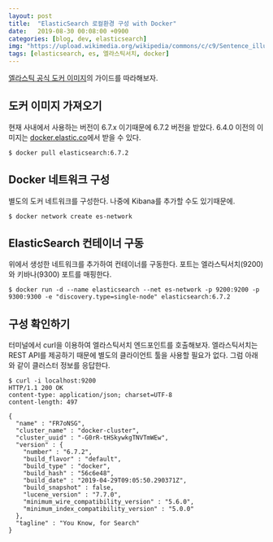 ```yaml
---
layout: post
title:  "ElasticSearch 로컬환경 구성 with Docker"
date:   2019-08-30 00:08:00 +0900
categories: [blog, dev, elasticsearch]
img: "https://upload.wikimedia.org/wikipedia/commons/c/c9/Sentence_illustration_.jpg"
tags: [elasticsearch, es, 엘라스틱서치, docker]
---
```


[엘라스틱 공식 도커 이미지](https://hub.docker.com/_/elasticsearch)의 가이드를 따라해보자.

## 도커 이미지 가져오기

현재 사내에서 사용하는 버전이 6.7.x 이기때문에 6.7.2 버전을 받았다.
6.4.0 이전의 이미지는 [docker.elastic.co](docker.elastic.co)에서 받을 수 있다.

```console
$ docker pull elasticsearch:6.7.2
```

## Docker 네트워크 구성

별도의 도커 네트워크를 구성한다. 나중에 Kibana를 추가할 수도 있기때문에.

```console
$ docker network create es-network
```

## ElasticSearch 컨테이너 구동

위에서 생성한 네트워크를 추가하여 컨테이너를 구동한다. 포트는 엘라스틱서치(9200)와 키바나(9300) 포트를 매핑한다.

```console
$ docker run -d --name elasticsearch --net es-network -p 9200:9200 -p 9300:9300 -e "discovery.type=single-node" elasticsearch:6.7.2
```

## 구성 확인하기

터미널에서 curl을 이용하여 엘라스틱서치 엔드포인트를 호출해보자.
엘라스틱서치는 REST API를 제공하기 때문에 별도의 클라이언트 툴을 사용할 필요가 없다.
그럼 아래와 같이 클러스터 정보를 응답한다.

```console
$ curl -i localhost:9200
HTTP/1.1 200 OK
content-type: application/json; charset=UTF-8
content-length: 497

{
  "name" : "FR7oNSG",
  "cluster_name" : "docker-cluster",
  "cluster_uuid" : "-G0rR-tHSkywkgTNVTmWEw",
  "version" : {
    "number" : "6.7.2",
    "build_flavor" : "default",
    "build_type" : "docker",
    "build_hash" : "56c6e48",
    "build_date" : "2019-04-29T09:05:50.290371Z",
    "build_snapshot" : false,
    "lucene_version" : "7.7.0",
    "minimum_wire_compatibility_version" : "5.6.0",
    "minimum_index_compatibility_version" : "5.0.0"
  },
  "tagline" : "You Know, for Search"
}
```
